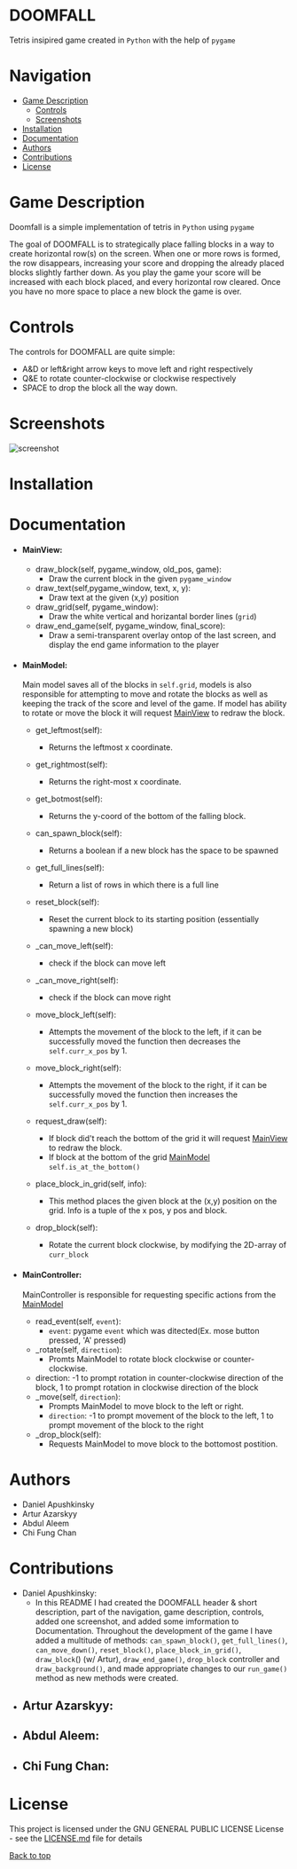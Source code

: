 # DOOMFALL

Tetris insipired game created in `Python` with the help of `pygame`


# Navigation
- [Game Description](https://github.com/ArturAzarskyy/DOOMFALL#Game-Description)
  - [Controls](https://github.com/ArturAzarskyy/DOOMFALL#Controls)
  - [Screenshots](https://github.com/ArturAzarskyy/DOOMFALL#Screenshots)
- [Installation](https://github.com/ArturAzarskyy/DOOMFALL#Installation)
- [Documentation](https://github.com/ArturAzarskyy/DOOMFALL#Documentation)
- [Authors](https://github.com/ArturAzarskyy/DOOMFALL#Authors)
- [Contributions](https://github.com/ArturAzarskyy/DOOMFALL#Contributions)
- [License](https://github.com/ArturAzarskyy/DOOMFALL#License)

# Game Description

Doomfall is a simple implementation of tetris in `Python` using `pygame`

The goal of DOOMFALL is to strategically place falling blocks in a way to create horizontal row(s) on the screen. When one or more rows is formed, the row disappears, increasing your score and dropping the already placed blocks slightly farther down. As you play the game your score will be increased with each block placed, and every horizontal row cleared. Once you have no more space to place a new block the game is over.

# Controls
The controls for DOOMFALL are quite simple:

- A&D or left&right arrow keys to move left and right respectively
- Q&E to rotate counter-clockwise or clockwise respectively
- SPACE to drop the block all the way down.

# Screenshots
![screenshot](https://i.imgur.com/lzZci0g.png)


# Installation

# Documentation
- #### MainView:
   - draw_block(self, pygame_window, old_pos, game):
     - Draw the current block in the given `pygame_window`
   - draw_text(self,pygame_window, text, x, y):
     - Draw text at the given (x,y) position
   - draw_grid(self, pygame_window):
     - Draw the white vertical and horizantal border lines (`grid`)
   - draw_end_game(self, pygame_window, final_score):
     - Draw a semi-transparent overlay ontop of the last screen, and display the end game information to the player
- #### MainModel:
  Main model saves all of the blocks in `self.grid`, models is also responsible for attempting to move and rotate the blocks as well as keeping the track of the score and level of the game. If model has ability to rotate or move the block it will request [MainView](https://github.com/ArturAzarskyy/DOOMFALL#MainView) to redraw the block.
  - get_leftmost(self):
    - Returns the leftmost x coordinate.

  - get_rightmost(self):
     - Returns the right-most x coordinate.
     
  - get_botmost(self):
    - Returns the y-coord of the bottom of the falling block.
  - can_spawn_block(self):
    - Returns a boolean if a new block has the space to be spawned
  - get_full_lines(self):
    - Return a list of rows in which there is a full line
  - reset_block(self):
    - Reset the current block to its starting position (essentially spawning a new block)
  - _can_move_left(self):
     - check if the block can move left
  - _can_move_right(self):
     - check if the block can move right
  - move_block_left(self):
     - Attempts the movement of the block to the left, if it can be successfully moved the function then decreases the `self.curr_x_pos` by 1.
   - move_block_right(self):
      - Attempts the movement of the block to the right, if it can be successfully moved the function then increases the `self.curr_x_pos` by 1.
   - request_draw(self):
      - If block did't reach the bottom of the grid it will request  [MainView](https://github.com/ArturAzarskyy/DOOMFALL#MainView) to redraw the block.
	 - If block at the bottom of the grid [MainModel](https://github.com/ArturAzarskyy/DOOMFALL#MainModel) `self.is_at_the_bottom()`
   - place_block_in_grid(self, info):
     - This method places the given block at the (x,y) position on the grid. Info is a tuple of the x pos, y pos and block.
   - drop_block(self):
     - Rotate the current block clockwise, by modifying the 2D-array of `curr_block`


- #### MainController:
  MainController is responsible for requesting specific actions from the [MainModel](https://github.com/ArturAzarskyy/DOOMFALL#MainModel)
   - read_event(self, `event`):
     - `event`: pygame `event` which was ditected(Ex. mose button pressed, 'A' pressed)
   - \_rotate(self, `direction`):
     - Promts MainModel to rotate block clockwise or counter-clockwise.
   - direction: -1 to prompt rotation in counter-clockwise direction of the block, 1  to prompt rotation in clockwise direction of the block
   - \_move(self, `direction`):
     - Prompts MainModel to move block to the left or right.
     - `direction`: -1 to prompt movement of the block to the left, 1 to prompt movement of the block to the right
   - \_drop_block(self):
     - Requests MainModel to move block to the bottomost postition.

# Authors
 - Daniel Apushkinsky
 - Artur Azarskyy
 - Abdul Aleem
 - Chi Fung Chan
 
 # Contributions
 - Daniel Apushkinsky:
 	- In this README I had created the DOOMFALL header & short description, part of the navigation, game description, controls, added one screenshot, and added some imformation to Documentation. Throughout the development of the game I have added a multitude of methods: `can_spawn_block()`, `get_full_lines()`, `can_move_down()`, `reset_block()`, `place_block_in_grid()`, `draw_block`() (w/ Artur), `draw_end_game()`, `drop_block` controller and `draw_background()`, and made appropriate changes to our `run_game()` method as new methods were created.
 - Artur Azarskyy:
 	-
 - Abdul Aleem:
 	-
 - Chi Fung Chan:
 	-
 

# License
This project is licensed under the GNU GENERAL PUBLIC LICENSE License - see the [LICENSE.md](LICENSE.md) file for details

[Back to top](https://github.com/ArturAzarskyy/DOOMFALL#DOOMFALL)
